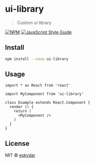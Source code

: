 # ui-library

> Custom ui library

[![NPM](https://img.shields.io/npm/v/ui-library.svg)](https://www.npmjs.com/package/ui-library) [![JavaScript Style Guide](https://img.shields.io/badge/code_style-standard-brightgreen.svg)](https://standardjs.com)

## Install

```bash
npm install --save ui-library
```

## Usage

```tsx
import * as React from 'react'

import MyComponent from 'ui-library'

class Example extends React.Component {
  render () {
    return (
      <MyComponent />
    )
  }
}
```

## License

MIT © [eskydar](https://github.com/eskydar)
